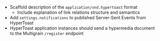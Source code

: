 * Scaffold description of the `application/vnd.hypertoast` format
    * Include explanation of link relations structure and semantics
* Add `settings.notifications` to published Server-Sent Events from HyperToast
* HyperToast application instances should send a hypermedia document to the Multigrain `/register` endpoint 